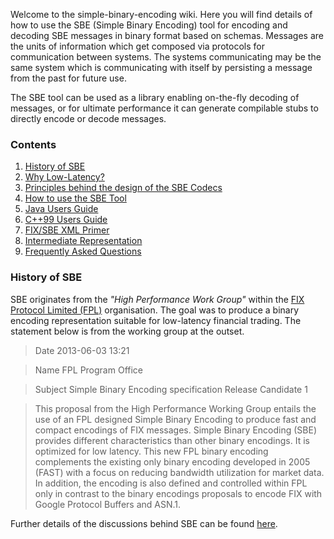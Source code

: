 Welcome to the simple-binary-encoding wiki. Here you will find details of how to use the SBE (Simple Binary Encoding) tool for encoding and decoding SBE messages in binary format based on schemas. Messages are the units of information which get composed via protocols for communication between systems. The systems communicating may be the same system which is communicating with itself by persisting a message from the past for future use.

The SBE tool can be used as a library enabling on-the-fly decoding of messages, or for ultimate performance it can generate compilable stubs to directly encode or decode messages.

### Contents

1. [History of SBE](wiki/Home#History-of-SBE)
1. [Why Low-Latency?](wiki/Why-Low-Latency)
1. [Principles behind the design of the SBE Codecs](wiki/Design-Principles)
1. [How to use the SBE Tool](wiki/Sbe-Tool-Guide)
1. [Java Users Guide](wiki/Java-Users-Guide)
1. [C++99 Users Guide](wiki/Cpp99-Users-Guide)
1. [FIX/SBE XML Primer](wiki/FIX-SBE-XML-Primer)
1. [Intermediate Representation](wiki/Intermediate-Representation)
1. [Frequently Asked Questions](wiki/Frequently-Asked-Questions)

### History of SBE

SBE originates from the _"High Performance Work Group"_ within the [FIX Protocol Limited (FPL)](http://old.fixprotocol.org/) organisation. The goal was to produce a binary encoding representation suitable for low-latency financial trading. The statement below is from the working group at the outset.

> Date	2013-06-03 13:21

> Name	FPL Program Office

> Subject	Simple Binary Encoding specification Release Candidate 1

> This proposal from the High Performance Working Group entails the use of an FPL designed Simple Binary Encoding to produce fast and compact encodings of FIX messages. Simple Binary Encoding (SBE) provides different characteristics than other binary encodings. It is optimized for low latency. This new FPL binary encoding complements the existing only binary encoding developed in 2005 (FAST) with a focus on reducing bandwidth utilization for market data. In addition, the encoding is also defined and controlled within FPL only in contrast to the binary encodings proposals to encode FIX with Google Protocol Buffers and ASN.1. 

Further details of the discussions behind SBE can be found [here](http://www.fixtradingcommunity.org/pg/discussions/topicpost/168327/).
